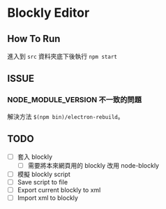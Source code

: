 # Blockly Editor

## How To Run

進入到 `src` 資料夾底下後執行 `npm start`

## ISSUE

### NODE_MODULE_VERSION 不一致的問題

解決方法 `$(npm bin)/electron-rebuild`。

## TODO

- [ ] 套入 blockly
  - [ ] 需要將本來網頁用的 blockly 改用 node-blockly
- [ ] 模擬 blockly script
- [ ] Save script to file
- [ ] Export current blockly to xml
- [ ] Import xml to blockly